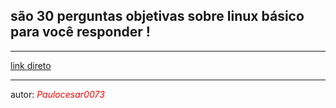 ## são 30 perguntas objetivas sobre linux básico para você responder !
___


[link direto](https://www.icloud.com/shortcuts/82d17226690b4a3cbb3abe0682caf4da>)

___
autor: <span style="color:red">_Paulocesar0073_</span>




















